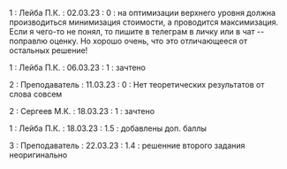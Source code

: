 1 : Лейба П.К. : 02.03.23 : 0 : на оптимизации верхнего уровня должна производиться минимизация стоимости, а проводится максимизация. Если я чего-то не понял, то пишите в телеграм в личку или в чат -- поправлю оценку. Но хорошо очень, что это отличающееся от остальных решение!

1 : Лейба П.К. : 06.03.23 : 1 : зачтено 

2 : Преподаватель : 11.03.23 : 0 : Нет теоретических результатов от слова совсем

2 : Сергеев М.К. : 18.03.23 : 1 : зачтено

1 : Лейба П.К. : 18.03.23 : 1.5 : добавлены доп. баллы 

3 : Преподаватель : 22.03.23 : 1.4 : решенние второго задания неоригинально
